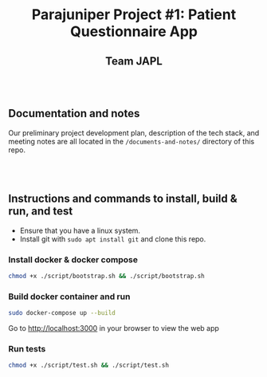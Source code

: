 <h1 align="center">Parajuniper Project #1: Patient Questionnaire App</h1>
<h2 align="center">Team JAPL</h2>

<br/><br/>

## Documentation and notes
Our preliminary project development plan, description of the tech stack, and meeting notes are all located in the `/documents-and-notes/` directory of this repo. 

<br/><br/>

## Instructions and commands to install, build & run, and test

- Ensure that you have a linux system.
- Install git with `sudo apt install git` and clone this repo.

### Install docker & docker compose

```bash
chmod +x ./script/bootstrap.sh && ./script/bootstrap.sh
```

### Build docker container and run

```bash
sudo docker-compose up --build
```

Go to [http://localhost:3000](http://localhost:3000) in your browser to view the web app

### Run tests

```bash
chmod +x ./script/test.sh && ./script/test.sh
```
